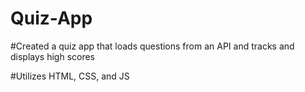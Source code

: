 # Quiz-App

#Created a quiz app that loads questions from an API and tracks and displays high scores

#Utilizes HTML, CSS, and JS
